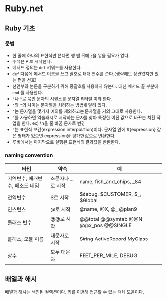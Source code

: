 # Ruby.net

## Ruby 기초
### 문법
- 한 줄에 하나의 표현식만 쓴다면 행 맨 뒤에 `;`을 넣을 필요가 없다.
- 주석은 `#` 로 시작한다.
- 메서드 정의는 `def` 키워드를 사용한다.
- `def` 다음에 메서드 이름을 쓰고 괄호로 매개 변수를 쓴다.(생략해도 상관없지만 있는 편을 선호)
- 선언부와 본문을 구분하기 위해 중괄호를 사용하지 않는다. 대신 메서드 끝 부분에 `end` 를 사용한다.
- `'`나 `"`로 묶인 문자의 시퀀스를 문자열 리터럴 이라 한다.
- `'`와 `"`의 차이는 문자열을 처리하는 방법에 달려 있다.
- `'`는 문자열을 몇가지 예외를 제외하고는 문자열을 거의 그대로 사용한다.
- `"`를 사용하면 역슬래시로 시작하는 문자를 찾아 특정한 이진 값으로 바꾸는 치환 작업을 한다. ex) \n을 줄 바꿈 문자로 변경
- `"`는 표현식 보간(expression interpolation)이다. 문자열 안에 #{expression} 같은 형태가 있으면 expression을 평가한 값으로 변환한다.
- 루비에서는 마지막으로 실행된 표현식의 결과값을 반환한다.

### naming convention
|타입|약속|예|
|---|---|---|
|지역변수, 매개변수, 메소드 네임|소문자나 _로 시작|name, fish_and_chips, _84|
|전역변수|$로 시작|$debug, $CUSTOMER, $_, $Global|
|인스턴스|@로 시작|@name, @X, @_ @plan9|
|클래스 변수|@@로 시작|@@total @@symtab @@N @@x_pos @@SINGLE|
|클래스, 모듈 이름|대문자로 시작|String ActiveRecord MyClass|
|상수|모두 대문자|FEET_PER_MILE, DEBUG|

## 배열과 해시
배열과 해시는 색인된 컬렉션이다. 키를 이용해 접근할 수 있는 객체 모음이다.
